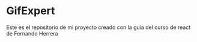 # GifExpert

Este es el repositorio de mi proyecto creado con la guia del curso de react de Fernando Herrera